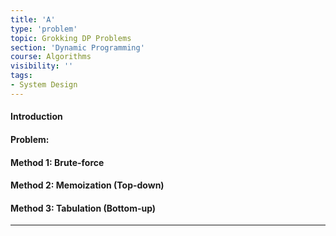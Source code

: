 ```yaml
---
title: 'A'
type: 'problem'
topic: Grokking DP Problems
section: 'Dynamic Programming'
course: Algorithms
visibility: ''
tags:
- System Design
---
```

#### Introduction



#### Problem:



#### Method 1: Brute-force



#### Method 2: Memoization (Top-down)



#### Method 3: Tabulation (Bottom-up)



---